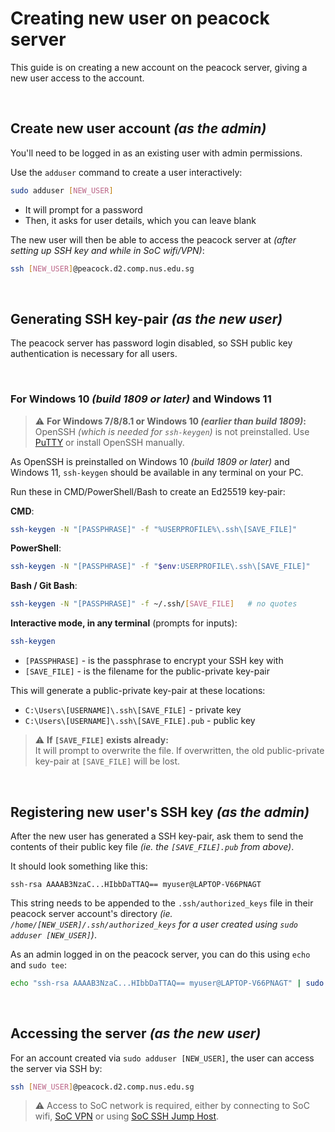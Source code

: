# Creating new user on peacock server

This guide is on creating a new account on the peacock server, giving a new user access to the account.

<br>

## Create new user account _(as the admin)_

You'll need to be logged in as an existing user with admin permissions.

Use the `adduser` command to create a user interactively:

```bash
sudo adduser [NEW_USER]
```

-   It will prompt for a password
-   Then, it asks for user details, which you can leave blank

The new user will then be able to access the peacock server at _(after setting up SSH key and while in SoC wifi/VPN)_:

```bash
ssh [NEW_USER]@peacock.d2.comp.nus.edu.sg
```

<br>

## Generating SSH key-pair _(as the new user)_

The peacock server has password login disabled, so SSH public key authentication is necessary for all users.

<br>

### For Windows 10 _(build 1809 or later)_ and Windows 11

> ⚠️ **For Windows 7/8/8.1 or Windows 10 _(earlier than build 1809)_:** \
> OpenSSH _(which is needed for `ssh-keygen`)_ is not preinstalled. Use [PuTTY](https://www.putty.org) or install OpenSSH manually.

As OpenSSH is preinstalled on Windows 10 _(build 1809 or later)_ and Windows 11, `ssh-keygen` should be available in any terminal on your PC.

Run these in CMD/PowerShell/Bash to create an Ed25519 key-pair:

**CMD**:

```bash
ssh-keygen -N "[PASSPHRASE]" -f "%USERPROFILE%\.ssh\[SAVE_FILE]"
```

**PowerShell**:

```bash
ssh-keygen -N "[PASSPHRASE]" -f "$env:USERPROFILE\.ssh\[SAVE_FILE]"
```

**Bash / Git Bash**:

```bash
ssh-keygen -N "[PASSPHRASE]" -f ~/.ssh/[SAVE_FILE]   # no quotes
```

**Interactive mode, in any terminal** (prompts for inputs):

```bash
ssh-keygen
```

-   `[PASSPHRASE]` - is the passphrase to encrypt your SSH key with
-   `[SAVE_FILE]` - is the filename for the public-private key-pair

This will generate a public-private key-pair at these locations:

-   `C:\Users\[USERNAME]\.ssh\[SAVE_FILE]` - private key
-   `C:\Users\[USERNAME]\.ssh\[SAVE_FILE].pub` - public key

> ⚠️ **If `[SAVE_FILE]` exists already:** \
> It will prompt to overwrite the file. If overwritten, the old public-private key-pair at `[SAVE_FILE]` will be lost.

<br>

## Registering new user's SSH key _(as the admin)_

After the new user has generated a SSH key-pair, ask them to send the contents of their public key file _(ie. the `[SAVE_FILE].pub` from above)_.

It should look something like this:

```
ssh-rsa AAAAB3NzaC...HIbbDaTTAQ== myuser@LAPTOP-V66PNAGT
```

This string needs to be appended to the `.ssh/authorized_keys` file in their peacock server account's directory _(ie. `/home/[NEW_USER]/.ssh/authorized_keys` for a user created using `sudo adduser [NEW_USER]`)_.

As an admin logged in on the peacock server, you can do this using `echo` and `sudo tee`:

```bash
echo "ssh-rsa AAAAB3NzaC...HIbbDaTTAQ== myuser@LAPTOP-V66PNAGT" | sudo tee -a /home/[NEW_USER]/.ssh/authorized_keys > /dev/null
```

<br>

## Accessing the server _(as the new user)_

For an account created via `sudo adduser [NEW_USER]`, the user can access the server via SSH by:

```bash
ssh [NEW_USER]@peacock.d2.comp.nus.edu.sg
```

> ⚠️ Access to SoC network is required, either by connecting to SoC wifi, [SoC VPN](https://dochub.comp.nus.edu.sg/cf/guides/network/vpn/start) or using [SoC SSH Jump Host](https://dochub.comp.nus.edu.sg/cf/guides/sjump/start).
